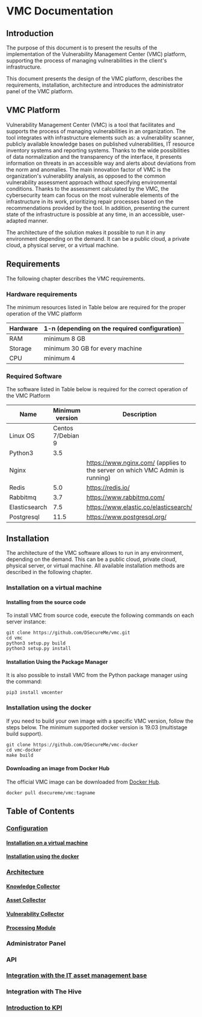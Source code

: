 # VMC Documentation
## Introduction
The purpose of this document is to present the results of the implementation of the Vulnerability Management Center (VMC) platform, supporting the process of managing vulnerabilities in the client's infrastructure.

This document presents the design of the VMC platform, describes the requirements, installation, architecture and introduces the administrator panel of the VMC platform.

## VMC Platform
Vulnerability Management Center (VMC) is a tool that facilitates and supports the process of managing vulnerabilities in an organization. The tool integrates with infrastructure elements such as: a vulnerability scanner, publicly available knowledge bases on published vulnerabilities, IT resource inventory systems and reporting systems. Thanks to the wide possibilities of data normalization and the transparency of the interface, it presents information on threats in an accessible way and alerts about deviations from the norm and anomalies. The main innovation factor of VMC is the organization's vulnerability analysis, as opposed to the common vulnerability assessment approach without specifying environmental conditions. Thanks to the assessment calculated by the VMC, the cybersecurity team can focus on the most vulnerable elements of the infrastructure in its work, prioritizing repair processes based on the recommendations provided by the tool. In addition, presenting the current state of the infrastructure is possible at any time, in an accessible, user-adapted manner.

The architecture of the solution makes it possible to run it in any environment depending on the demand. It can be a public cloud, a private cloud, a physical server, or a virtual machine.

## Requirements
The following chapter describes the VMC requirements.

### Hardware requirements
The minimum resources listed in Table below are required for the proper operation of the VMC platform

|Hardware|1-n (depending on the required configuration)|
|--------|---------------------------------------------|
| RAM    |minimum 8 GB                                 |
| Storage|minimum 30 GB for every machine              |
| CPU    |minimum 4                                    |

### Required Software
The software listed in Table below is required for the correct operation of the VMC Platform

|Name          |Minimum version   | Description|
|--------------|------------------|------------------------------------------------------------------------------|
| Linux OS     | Centos 7/Debian 9|                                                                              |
| Python3      |  3.5             |                                                                              |
| Nginx        |                  |https://www.nginx.com/ (applies to the server on which VMC Admin is running)  |
| Redis        |  5.0             |https://redis.io/                                                             |
| Rabbitmq     |  3.7             |https://www.rabbitmq.com/                                                     |
| Elasticsearch|  7.5             |https://www.elastic.co/elasticsearch/                                         |
| Postgresql   | 11.5             |https://www.postgresql.org/                                                   |


## Installation
The architecture of the VMC software allows to run in any environment, depending on the demand. This can be a public cloud, private cloud, physical server, or virtual machine. All available installation methods are described in the following chapter.

### Installation on a virtual machine
#### Installing from the source code
To install VMC from source code, execute the following commands on each server instance:
```
git clone https://github.com/DSecureMe/vmc.git
cd vmc
python3 setup.py build
python3 setup.py install
```

#### Installation Using the Package Manager
It is also possible to install VMC from the Python package manager using the command:
```
pip3 install vmcenter
```

### Installation using the docker
If you need to build your own image with a specific VMC version, follow the steps below. The minimum supported docker version is 19.03 (multistage build support).

```
git clone https://github.com/DSecureMe/vmc-docker
cd vmc-docker
make build
```
#### Downloading an image from Docker Hub
The official VMC image can be downloaded from [Docker Hub](https://hub.docker.com/repository/docker/dsecureme/vmc).
```
docker pull dsecureme/vmc:tagname
```


## Table of Contents
###  [Configuration](./Configuration/README.md)
#### [Installation on a virtual machine](./Configuration/README.md#installation-on-a-virtual-machine)
#### [Installation using the docker](./Configuration/README.md#installation-using-the-docker)
###  [Architecture](./Architecture/README.md)
#### [Knowledge Collector](./Architecture/README.md#knowledge-collector)
#### [Asset Collector](./Architecture/README.md#asset-collector)
#### [Vulnerability Collector](./Architecture/README.md#vulnerability-collector)
#### [Processing Module](./Architecture/README.md#processing-module)
### Administrator Panel
### API
### [Integration with the IT asset management base](./AM-integration/README.md)
### Integration with The Hive
### [Introduction to KPI](./KPI/README.md)
